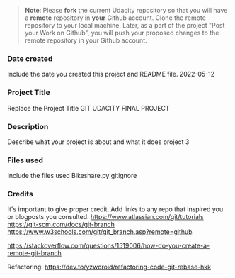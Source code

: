 >**Note**: Please **fork** the current Udacity repository so that you will have a **remote** repository in **your** Github account. Clone the remote repository to your local machine. Later, as a part of the project "Post your Work on Github", you will push your proposed changes to the remote repository in your Github account.

### Date created
Include the date you created this project and README file.
2022-05-12
### Project Title
Replace the Project Title
GIT UDACITY FINAL PROJECT
### Description
Describe what your project is about and what it does
project 3
### Files used
Include the files used
Bikeshare.py
gitignore
### Credits
It's important to give proper credit. Add links to any repo that inspired you or blogposts you consulted.
https://www.atlassian.com/git/tutorials
https://git-scm.com/docs/git-branch
https://www.w3schools.com/git/git_branch.asp?remote=github


https://stackoverflow.com/questions/1519006/how-do-you-create-a-remote-git-branch


Refactoring:
https://dev.to/yzwdroid/refactoring-code-git-rebase-hkk